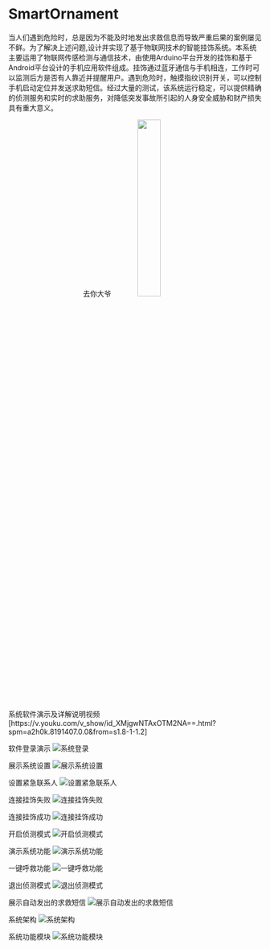 # SmartOrnament
当人们遇到危险时，总是因为不能及时地发出求救信息而导致严重后果的案例屡见不鲜。为了解决上述问题,设计并实现了基于物联网技术的智能挂饰系统。本系统主要运用了物联网传感检测与通信技术，由使用Arduino平台开发的挂饰和基于Android平台设计的手机应用软件组成。挂饰通过蓝牙通信与手机相连，工作时可以监测后方是否有人靠近并提醒用户。遇到危险时，触摸指纹识别开关，可以控制手机启动定位并发送求助短信。经过大量的测试，该系统运行稳定，可以提供精确的侦测服务和实时的求助服务，对降低突发事故所引起的人身安全威胁和财产损失具有重大意义。
<center>
去你大爷<img src="https://github.com/fergus825/SmartOrnament/raw/master/image/checkMsg.gif" width="30%" height="30%"/>
</center>
系统软件演示及详解说明视频[https://v.youku.com/v_show/id_XMjgwNTAxOTM2NA==.html?spm=a2h0k.8191407.0.0&from=s1.8-1-1.2]

软件登录演示
![系统登录](https://github.com/fergus825/SmartOrnament/raw/master/image/login.gif)

展示系统设置
![展示系统设置](https://github.com/fergus825/SmartOrnament/raw/master/image/menuSettings.gif)

设置紧急联系人
![设置紧急联系人](https://github.com/fergus825/SmartOrnament/raw/master/image/chooseContacter.gif)

连接挂饰失败
![连接挂饰失败](https://github.com/fergus825/SmartOrnament/raw/master/image/connectFailed.gif)

连接挂饰成功
![连接挂饰成功](https://github.com/fergus825/SmartOrnament/raw/master/image/connectSucced.gif)

开启侦测模式
![开启侦测模式](https://github.com/fergus825/SmartOrnament/raw/master/image/startService.gif)

演示系统功能
![演示系统功能](https://github.com/fergus825/SmartOrnament/raw/master/image/showFuctions.gif)

一键呼救功能
![一键呼救功能](https://github.com/fergus825/SmartOrnament/raw/master/image/sos.gif)

退出侦测模式
![退出侦测模式](https://github.com/fergus825/SmartOrnament/raw/master/image/stopService.gif)

展示自动发出的求救短信
![展示自动发出的求救短信](https://github.com/fergus825/SmartOrnament/raw/master/image/checkMsg.gif)

系统架构
![系统架构](https://github.com/fergus825/SmartOrnament/raw/master/image/systemStructure.png)

系统功能模块
![系统功能模块](https://github.com/fergus825/SmartOrnament/raw/master/image/systemModel.png)
